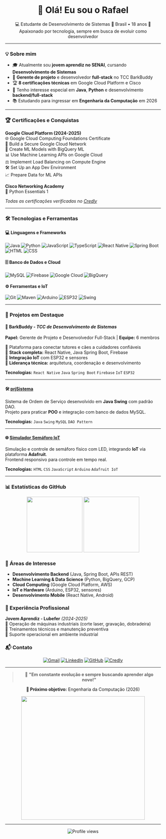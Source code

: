 <h1 align="center">👋 Olá! Eu sou o Rafael</h1>

<p align="center">
  💻 Estudante de Desenvolvimento de Sistemas  
  📍 Brasil • 18 anos  
  🚀 Apaixonado por tecnologia, sempre em busca de evoluir como desenvolvedor
</p>

---

### 💡 Sobre mim

- 🎓 Atualmente sou **jovem aprendiz no SENAI**, cursando **Desenvolvimento de Sistemas**
- 💼 **Gerente de projeto** e desenvolvedor **full-stack** no TCC BarkBuddy
- 🏆 **8 certificações técnicas** em Google Cloud Platform e Cisco
- 🧠 Tenho interesse especial em **Java**, **Python** e desenvolvimento **backend/full-stack**
- 📚 Estudando para ingressar em **Engenharia da Computação** em 2026

---

### 🏆 Certificações e Conquistas

**Google Cloud Platform (2024-2025)**  
🌐 Google Cloud Computing Foundations Certificate  
🔐 Build a Secure Google Cloud Network  
🤖 Create ML Models with BigQuery ML  
📊 Use Machine Learning APIs on Google Cloud  
⚖️ Implement Load Balancing on Compute Engine  
🛠️ Set Up an App Dev Environment  
📈 Prepare Data for ML APIs  

**Cisco Networking Academy**  
🐍 Python Essentials 1

*Todas as certificações verificadas no [Credly](https://www.credly.com/users/rafael-trilha)*

---

### 🛠️ Tecnologias e Ferramentas

#### 💻 Linguagens e Frameworks
![Java](https://img.shields.io/badge/Java-ED8B00?style=flat&logo=openjdk&logoColor=white)
![Python](https://img.shields.io/badge/Python-3776AB?style=flat&logo=python&logoColor=white)
![JavaScript](https://img.shields.io/badge/JavaScript-F7DF1E?style=flat&logo=javascript&logoColor=black)
![TypeScript](https://img.shields.io/badge/TypeScript-3178C6?style=flat&logo=typescript&logoColor=white)
![React Native](https://img.shields.io/badge/React%20Native-61DAFB?style=flat&logo=react&logoColor=black)
![Spring Boot](https://img.shields.io/badge/Spring%20Boot-6DB33F?style=flat&logo=springboot&logoColor=white)
![HTML](https://img.shields.io/badge/HTML5-E34F26?style=flat&logo=html5&logoColor=white)
![CSS](https://img.shields.io/badge/CSS3-1572B6?style=flat&logo=css3&logoColor=white)

#### 🗄️ Banco de Dados e Cloud
![MySQL](https://img.shields.io/badge/MySQL-005C84?style=flat&logo=mysql&logoColor=white)
![Firebase](https://img.shields.io/badge/Firebase-FFCA28?style=flat&logo=firebase&logoColor=black)
![Google Cloud](https://img.shields.io/badge/Google%20Cloud-4285F4?style=flat&logo=googlecloud&logoColor=white)
![BigQuery](https://img.shields.io/badge/BigQuery-4285F4?style=flat&logo=googlebigquery&logoColor=white)

#### ⚙️ Ferramentas e IoT
![Git](https://img.shields.io/badge/Git-F05032?style=flat&logo=git&logoColor=white)
![Maven](https://img.shields.io/badge/Maven-C71A36?style=flat&logo=apachemaven&logoColor=white)
![Arduino](https://img.shields.io/badge/Arduino-00979D?style=flat&logo=arduino&logoColor=white)
![ESP32](https://img.shields.io/badge/ESP32-000000?style=flat&logo=espressif&logoColor=white)
![Swing](https://img.shields.io/badge/Swing-A8B9CC?style=flat&logo=java&logoColor=white)

---

### 🚀 Projetos em Destaque

#### 🐾 **BarkBuddy** - *TCC de Desenvolvimento de Sistemas*
**Papel:** Gerente de Projeto e Desenvolvedor Full-Stack | **Equipe:** 6 membros

🔹 Plataforma para conectar tutores e cães a cuidadores confiáveis  
🔹 **Stack completa:** React Native, Java Spring Boot, Firebase  
🔹 **Integração IoT** com ESP32 e sensores  
🔹 **Liderança técnica:** arquitetura, coordenação e desenvolvimento  

**Tecnologias:** `React Native` `Java` `Spring Boot` `Firebase` `IoT` `ESP32`

---

#### 🛠️ **[prjSistema](https://github.com/rafatrilhaf/prjSistema)**
Sistema de Ordem de Serviço desenvolvido em **Java Swing** com padrão DAO.  
Projeto para praticar **POO** e integração com banco de dados MySQL.

**Tecnologias:** `Java` `Swing` `MySQL` `DAO Pattern`

---

#### 🌐 **[Simulador Semáforo IoT](https://github.com/rafatrilhaf/simulador-semaforo-js)**
Simulação e controle de semáforo físico com LED, integrando **IoT** via plataforma **Adafruit**.  
Frontend responsivo para controle em tempo real.

**Tecnologias:** `HTML` `CSS` `JavaScript` `Arduino` `Adafruit IoT`

---

### 📊 Estatísticas do GitHub

<div align="center">
  <img height="180em" src="https://github-readme-stats.vercel.app/api?username=rafatrilhaf&show_icons=true&theme=dracula&include_all_commits=true&count_private=true"/>
  <img height="180em" src="https://github-readme-stats.vercel.app/api/top-langs/?username=rafatrilhaf&layout=compact&langs_count=8&theme=dracula"/>
</div>

### 🎯 Áreas de Interesse

- **Desenvolvimento Backend** (Java, Spring Boot, APIs REST)
- **Machine Learning & Data Science** (Python, BigQuery, GCP)
- **Cloud Computing** (Google Cloud Platform, AWS)
- **IoT e Hardware** (Arduino, ESP32, sensores)
- **Desenvolvimento Mobile** (React Native, Android)

### 💼 Experiência Profissional

**Jovem Aprendiz - Lubefer** *(2024-2025)*  
🔹 Operação de máquinas industriais (corte laser, gravação, dobradeira)  
🔹 Treinamentos técnicos e manutenção preventiva  
🔹 Suporte operacional em ambiente industrial  

### 📬 Contato

<div align="center">

[![Gmail](https://img.shields.io/badge/Gmail-D14836?style=for-the-badge&logo=gmail&logoColor=white)](mailto:rafaeltrilhaf@gmail.com)
[![LinkedIn](https://img.shields.io/badge/LinkedIn-0077B5?style=for-the-badge&logo=linkedin&logoColor=white)](https://www.linkedin.com/in/trilha-rafa)
[![GitHub](https://img.shields.io/badge/GitHub-100000?style=for-the-badge&logo=github&logoColor=white)](https://github.com/rafatrilhaf)
[![Credly](https://img.shields.io/badge/Credly-FF6B35?style=for-the-badge&logo=credly&logoColor=white)](https://www.credly.com/users/rafael-trilha)

</div>

---

<div align="center">
  
> 🎯 **"Em constante evolução e sempre buscando aprender algo novo!"**

**🚀 Próximo objetivo:** Engenharia da Computação (2026)

<img src="https://media.giphy.com/media/qgQUggAC3Pfv687qPC/giphy.gif" width="400">

</div>

---

<div align="center">
  <img src="https://komarev.com/ghpvc/?username=rafatrilhaf&color=blue&style=flat-square&label=Visualizações+do+perfil" alt="Profile views" />
</div>
